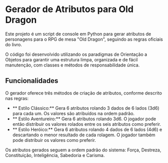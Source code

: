 #  Gerador de Atributos para Old Dragon

Este projeto é um script de console em Python para gerar atributos de personagens para o RPG de mesa "Old Dragon", seguindo as regras oficiais do livro.

O código foi desenvolvido utilizando os paradigmas de Orientação a Objetos para garantir uma estrutura limpa, organizada e de fácil manutenção, com classes e métodos de responsabilidade única.

##  Funcionalidades

O gerador oferece três métodos de criação de atributos, conforme descrito nas regras:

* ** Estilo Clássico:** Gera 6 atributos rolando 3 dados de 6 lados (3d6) para cada um. Os valores são atribuídos na ordem padrão.
* ** Estilo Aventureiro:** Gera 6 atributos rolando 3d6. O jogador pode então distribuir os valores rolados entre os seis atributos como preferir.
* ** Estilo Heróico:** Gera 6 atributos rolando 4 dados de 6 lados (4d6) e descartando o menor resultado de cada rolagem. O jogador também pode distribuir os valores como preferir.

Os atributos gerados seguem a ordem padrão do sistema: Força, Destreza, Constituição, Inteligência, Sabedoria e Carisma.






